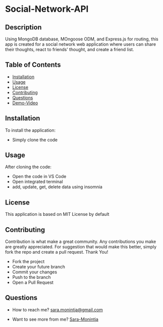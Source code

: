 # Social-Network-API



## Description
Using MongoDB database, MOngoose ODM, and Express.js for routing, this app is created for a social network web application where users can share their thoughts, react to friends' thought, and create a friend list.


## Table of Contents

- [Installation](#installation)
- [Usage](#usage)
- [License](#License)
- [Contributing](#contributing)
- [Questions](#Questions)
- [Demo-Video](#Demo-video)


## Installation

To install the application:
  - Simply clone the code


## Usage

After cloning the code:
  - Open the code in VS Code
  - Open integrated terminal 
  - add, update, get, delete data using insomnia


## License 

This application is based on MIT License by default


## Contributing

Contribution is what make a great community. Any contributions you make are greatly appreciated.
For suggestion that would make this better, simply fork the repo and create a pull request. Thank You!
  - Fork the project
  - Create your future branch
  - Commit your changes
  - Push to the branch
  - Open a Pull Request
  
  
## Questions 

- How to reach me? 
 sara.monintja@gmail.com


- Want to see more from me?
[Sara-Monintja](https://github.com/Sara-Monintja)
